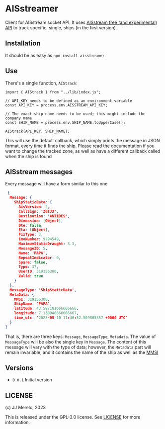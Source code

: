# AISstreamer

Client for AISstream socket API. It uses [AISstream free (and experimental)
API](https://aisstream.io/) to track specific, single, ships (in the first
version).

## Installation

It should be as easy as `npm install aisstreamer`.

## Use

There's a single function, `AIStrack`:

```JS
import { AIStrack } from "../lib/index.js";

// API_KEY needs to be defined as an environment variable
const API_KEY = process.env.AISSTREAM_API_KEY;

// The exact ship name needs to be used; this might include the company name
const SHIP_NAME = process.env.SHIP_NAME.toUpperCase();

AIStrack(API_KEY, SHIP_NAME);
```

This will use the default callback, which simply prints the message in JSON
format, every time it finds the ship. Please read the documentation if you want
to change the tracked zone, as well as have a different callback called when the
ship is found

## AISstream messages

Every message will have a form similar to this one

```JSON
 {
  Message: {
    ShipStaticData: {
      AisVersion: 2,
      CallSign: 'ZGIJ3',
      Destination: 'ANTIBES',
      Dimension: [Object],
      Dte: false,
      Eta: [Object],
      FixType: 3,
      ImoNumber: 9794549,
      MaximumStaticDraught: 3.3,
      MessageID: 5,
      Name: 'PAPA',
      RepeatIndicator: 0,
      Spare: false,
      Type: 37,
      UserID: 319156300,
      Valid: true
    }
  },
  MessageType: 'ShipStaticData',
  MetaData: {
    MMSI: 319156300,
    ShipName: 'PAPA',
    latitude: 43.587181666666666,
    longitude: 7.130946666666667,
    time_utc: '2023-05-10 11:46:52.509865357 +0000 UTC'
  }
}
```

That is, there are three keys: `Message`, `MessageType`, `Metadata`. The value of `MessageType` will be also the single key in `Message`. The content of this message will vary with the type of data; however, the `Metadata` part will remain invariable, and it contains the name of the ship as well as the [MMSI](https://en.wikipedia.org/wiki/Maritime_Mobile_Service_Identity)

## Versions

* `0.0.1` Initial version

## LICENSE

(c) JJ Merelo, 2023

This is released under the GPL-3.0 license. See [LICENSE](LICENSE) for more information.
